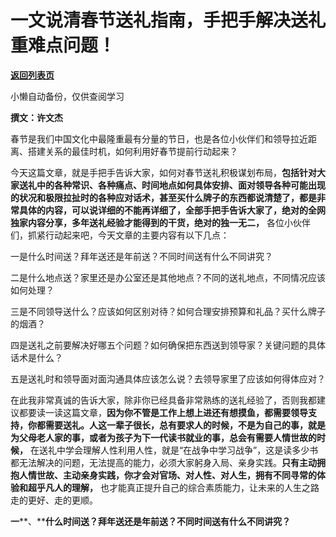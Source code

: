 # 一文说清春节送礼指南，手把手解决送礼重难点问题！

[**返回列表页**](/gzh/费曼的小茶馆)

小懒自动备份，仅供查阅学习

**撰文：许文杰**

春节是我们中国文化中最隆重最有分量的节日，也是各位小伙伴们和领导拉近距离、搭建关系的最佳时机，如何利用好春节提前行动起来？

今天这篇文章，就是手把手告诉大家，如何对春节送礼积极谋划布局，**包括针对大家送礼中的各种常识、各种痛点、时间地点如何具体安排、面对领导各种可能出现的状况和极限拉扯时的各种应对话术，甚至买什么牌子的东西都说清楚了，都是非常具体的内容，可以说详细的不能再详细了，全部手把手告诉大家了，绝对的全网独家内容分享，多年送礼经验才能得到的干货，绝对的独一无二，**
各位小伙伴们，抓紧行动起来吧，今天文章的主要内容有以下几点：

一是什么时间送？拜年送还是年前送？不同时间送有什么不同讲究？

二是什么地点送？家里还是办公室还是其他地点？不同的送礼地点，不同情况应该如何处理？

三是不同领导送什么？应该如何区别对待？如何合理安排预算和礼品？买什么牌子的烟酒？

四是送礼之前要解决好哪五个问题？如何确保把东西送到领导家？关键问题的具体话术是什么？

五是送礼时和领导面对面沟通具体应该怎么说？去领导家里了应该如何得体应对？

在此我非常真诚的告诉大家，除非你已经具备非常熟练的送礼经验了，否则我都建议都要读一读这篇文章，**因为你不管是工作上想上进还有想摸鱼，都需要领导支持，你都需要送礼。人这一辈子很长，总有要求人的时候，不是为自己的事，就是为父母老人家的事，或者为孩子为下一代读书就业的事，总会有需要人情世故的时候，**
在送礼中学会理解人性利用人性，就是“在战争中学习战争”，这是读多少书都无法解决的问题，无法提高的能力，必须大家躬身入局、亲身实践。**只有主动拥抱人情世故、主动亲身实践，你才会对官场、对人性、对人生，拥有不同寻常的体验和超乎凡人的理解，**
也才能真正提升自己的综合素质能力，让未来的人生之路走的更好、走的更顺。

**一****、****什么时间送？拜年送还是年前送？不同时间送有什么不同讲究？**

